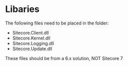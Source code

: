 # Libaries
The following files need to be placed in the folder:

* Sitecore.Client.dll
* Sitecore.Kernel.dll
* Sitecore.Logging.dll
* Sitecore.Update.dll

These files should be from a 6.x solution, NOT Sitecore 7